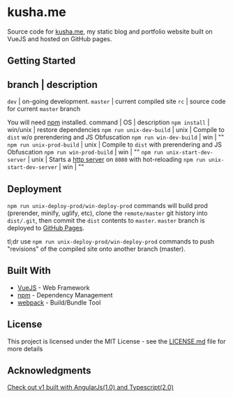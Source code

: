 # kusha.me

Source code for [kusha.me](https://kusha.me), my static blog and portfolio website built on VueJS and hosted on GitHub pages. 

## Getting Started 
branch     | description
-----------------------------------------------------
 `dev`     | on-going development. 
 `master`  | current compiled site
 `rc`      | source code for current `master` branch

You will need [npm](https://www.npmjs.com/) installed. 
command                         | OS       | description
`npm install`                   | win/unix | restore dependencies
`npm run unix-dev-build`        | unix     | Compile to `dist` w/o prerendering and JS Obfuscation
`npm run win-dev-build`         | win      | ""
`npm run unix-prod-build`       | unix     | Compile to `dist` with prerendering and JS Obfuscation
`npm run win-prod-build`        | win      | ""
`npm run unix-start-dev-server` | unix     | Starts a [http server](https://github.com/webpack/webpack-dev-server) on `8080` with hot-reloading 
`npm run unix-start-dev-server` | win      | ""
## Deployment

`npm run unix-deploy-prod/win-deploy-prod` commands will build prod (prerender, minify, uglify, etc), clone the `remote/master` git history into `dist/.git`, then commit the `dist` contents to `master`. `master` branch is deployed to [GitHub Pages](https://pages.github.com/).

tl;dr use `npm run unix-deploy-prod/win-deploy-prod` commands to push "revisions" of the compiled site onto another branch (master).

## Built With

* [VueJS](https://vuejs.org/) - Web Framework
* [npm](https://www.npmjs.com/) - Dependency Management
* [webpack](https://webpack.js.org/) - Build/Bundle Tool

## License

This project is licensed under the MIT License - see the [LICENSE.md](LICENSE.md) file for more details

## Acknowledgments

[Check out v1 built with AngularJs(1.0) and Typescript(2.0)](https://github.com/kushagharahi/kushagharahi.github.io/tree/AngularTS)
